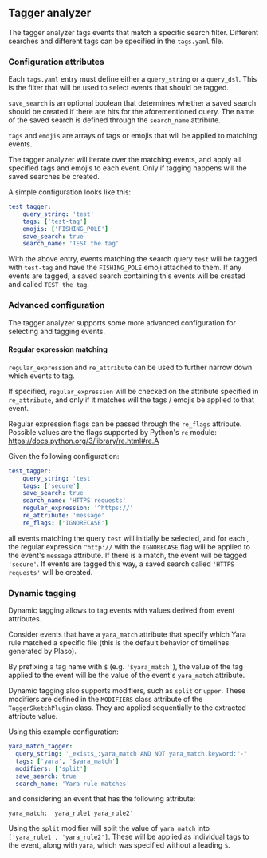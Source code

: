 ## Tagger analyzer

The tagger analyzer tags events that match a specific search filter. Different
searches and different tags can be specified in the `tags.yaml` file.

### Configuration attributes

Each `tags.yaml` entry must define either a `query_string` or a `query_dsl`. This
is the filter that will be used to select events that should be tagged.

`save_search` is an optional boolean that determines whether a saved
search should be created if there are hits for the aforementioned query.
The name of the saved search is defined through the `search_name` attribute.

`tags` and `emojis` are arrays of tags or emojis that will be applied to
matching events.

The tagger analyzer will iterate over the matching events, and apply all
specified tags and emojis to each event. Only if tagging happens will the saved
searches be created.

A simple configuration looks like this:

```yaml
test_tagger:
    query_string: 'test'
    tags: ['test-tag']
    emojis: ['FISHING_POLE']
    save_search: true
    search_name: 'TEST the tag'
```

With the above entry, events matching the search query `test` will be tagged with `test-tag` and
have the `FISHING_POLE` emoji attached to them. If any events are tagged, a saved search containing this
events will be created and called `TEST the tag`.

### Advanced configuration

The tagger analyzer supports some more advanced configuration for selecting and
tagging events.

#### Regular expression matching

`regular_expression` and `re_attribute` can be used to further narrow down
which events to tag.

If specified, `regular_expression` will be checked on the attribute specified in
`re_attribute`, and only if it matches will the tags / emojis be applied to that
event.

Regular expression flags can be passed through the `re_flags` attribute.
Possible values are the flags supported by Python's `re` module:
https://docs.python.org/3/library/re.html#re.A

Given the following configuration:

```yaml
test_tagger:
    query_string: 'test'
    tags: ['secure']
    save_search: true
    search_name: 'HTTPS requests'
    regular_expression: '^https://'
    re_attribute: 'message'
    re_flags: ['IGNORECASE']
```

all events matching the query `test` will initially be selected, and for each
, the regular expression `^http://` with the `IGNORECASE` flag will be applied
to the event's `message` attribute. If there is a match, the event will be
tagged `'secure'`. If events are tagged this way, a saved search called
`'HTTPS requests'` will be created.

### Dynamic tagging

Dynamic tagging allows to tag events with values derived from event attributes.

Consider events that have a `yara_match` attribute that specify which Yara rule
matched a specific file (this is the default behavior of timelines generated by Plaso).

By prefixing a tag name with `$` (e.g. `'$yara_match'`), the value of the tag
applied to the event will be the value of the event's `yara_match` attribute.

Dynamic tagging also supports modifiers, such as `split` or `upper`. These modifiers are
defined in the `MODIFIERS` class attribute of the `TaggerSketchPlugin` class.
They are applied sequentially to the extracted attribute value.

Using this example configuration:

```yaml
yara_match_tagger:
  query_string: '_exists_:yara_match AND NOT yara_match.keyword:"-"'
  tags: ['yara', '$yara_match']
  modifiers: ['split']
  save_search: true
  search_name: 'Yara rule matches'
```

and considering an event that has the following attribute:

```
yara_match: 'yara_rule1 yara_rule2'
```

Using the `split` modifier will split the value of `yara_match` into
`['yara_rule1', 'yara_rule2']`. These will be applied as individual tags to
the event, along with `yara`, which was specified without a leading `$`.
